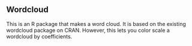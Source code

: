 ## Wordcloud

This is an R package that makes a word cloud. It is based on the existing wordcloud package on CRAN. However, this lets you color scale a wordcloud by coefficients.
